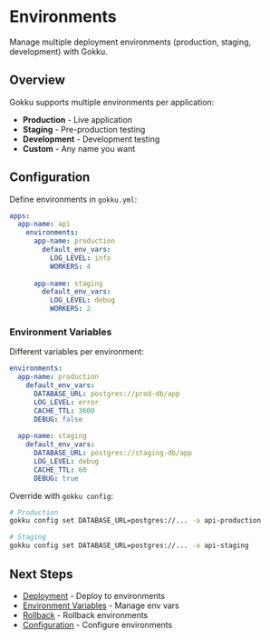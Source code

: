 # Environments

Manage multiple deployment environments (production, staging, development) with Gokku.

## Overview

Gokku supports multiple environments per application:

- **Production** - Live application
- **Staging** - Pre-production testing
- **Development** - Development testing
- **Custom** - Any name you want

## Configuration

Define environments in `gokku.yml`:

```yaml
apps:
  app-name: api
    environments:
      app-name: production
        default_env_vars:
          LOG_LEVEL: info
          WORKERS: 4
      
      app-name: staging
        default_env_vars:
          LOG_LEVEL: debug
          WORKERS: 2
```

### Environment Variables

Different variables per environment:

```yaml
environments:
  app-name: production
    default_env_vars:
      DATABASE_URL: postgres://prod-db/app
      LOG_LEVEL: error
      CACHE_TTL: 3600
      DEBUG: false
  
  app-name: staging
    default_env_vars:
      DATABASE_URL: postgres://staging-db/app
      LOG_LEVEL: debug
      CACHE_TTL: 60
      DEBUG: true
```

Override with `gokku config`:

```bash
# Production
gokku config set DATABASE_URL=postgres://... -a api-production

# Staging
gokku config set DATABASE_URL=postgres://... -a api-staging
```

## Next Steps

- [Deployment](/guide/deployment) - Deploy to environments
- [Environment Variables](/guide/env-vars) - Manage env vars
- [Rollback](/guide/rollback) - Rollback environments
- [Configuration](/guide/configuration) - Configure environments

